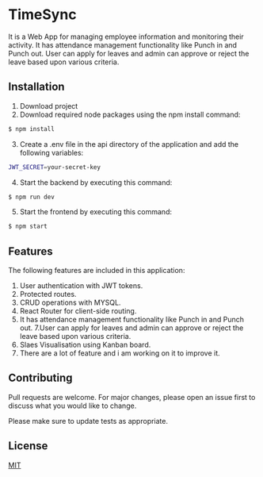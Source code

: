 # TimeSync
It is a Web App for managing employee information and monitoring their activity. 
It has attendance management functionality like Punch in and Punch out. 
User can apply for leaves and admin can approve or reject the leave based upon various criteria. 


## Installation
1. Download project
2. Download required node packages using the npm install command:


```bash
$ npm install
```
3. Create a .env file in the api directory of the application and add the following variables:
```bash
JWT_SECRET=your-secret-key
```
4. Start the backend by executing this command:
```bash
$ npm run dev
```
5. Start the frontend by executing this command:
```bash
$ npm start
```
## Features
The following features are included in this application:

1. User authentication with JWT tokens.
3. Protected routes.
4. CRUD operations with MYSQL.
5. React Router for client-side routing.
6. It has attendance management functionality like Punch in and Punch out.
7.User can apply for leaves and admin can approve or reject the leave based upon various criteria. 
8. Slaes Visualisation using Kanban board.
9. There are a lot of feature and i am working on it to improve it.

## Contributing

Pull requests are welcome. For major changes, please open an issue first
to discuss what you would like to change.

Please make sure to update tests as appropriate.

## License

[MIT](https://choosealicense.com/licenses/mit/)


